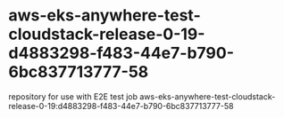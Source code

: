 # aws-eks-anywhere-test-cloudstack-release-0-19-d4883298-f483-44e7-b790-6bc837713777-58
repository for use with E2E test job aws-eks-anywhere-test-cloudstack-release-0-19:d4883298-f483-44e7-b790-6bc837713777-58
